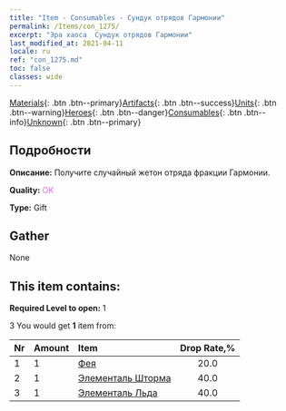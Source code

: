```yaml
---
title: "Item - Consumables - Сундук отрядов Гармонии"
permalink: /Items/con_1275/
excerpt: "Эра хаоса  Сундук отрядов Гармонии"
last_modified_at: 2021-04-11
locale: ru
ref: "con_1275.md"
toc: false
classes: wide
---
```

 [Materials](/ru/Items/){: .btn .btn--primary}[Artifacts](/ru/Items/Artifacts/){: .btn .btn--success}[Units](/ru/Items/Units/){: .btn .btn--warning}[Heroes](/ru/Items/Heroes/){: .btn .btn--danger}[Consumables](/ru/Items/Consumables/){: .btn .btn--info}[Unknown](/ru/Items/Unknown/){: .btn .btn--primary}

## Подробности
 **Описание:** Получите случайный жетон отряда фракции Гармонии.

 **Quality:** <span style="color: #DA70D6">OK</span>

 **Type:** Gift

## Gather

  None

## This item contains:

 **Required Level to open:** 1

 3 You would get **1** item  from:

  | Nr | Amount |     Item    | Drop Rate,% |
  |:---|:-------|:------------|:---------:|
  | 1 | 1 | [Фея](/ru/Items/unt_262/) | 20.0 | 
  | 2 | 1 | [Элементаль Шторма](/ru/Items/unt_263/) | 40.0 | 
  | 3 | 1 | [Элементаль Льда](/ru/Items/unt_264/) | 40.0 | 
